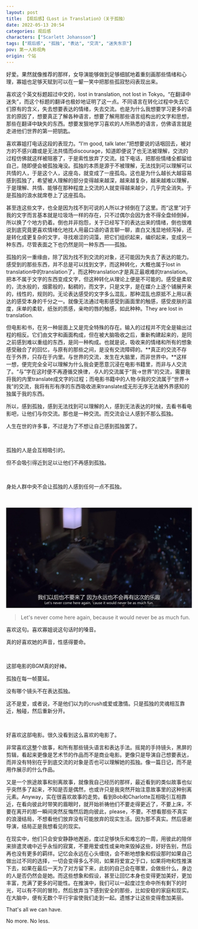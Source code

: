 ```yaml
---
layout: post
title: 【观后感】《Lost in Translation》（关于孤独）
date: 2022-05-13 20:54
categories: 观后感
characters: ["Scarlett Johansson"]
tags: ["观后感", "孤独", "表达", "交流", "迷失东京"]
pov: 第一人称视角
origin: 个站
---
```


好爱。果然就像推荐的那样，女导演能够做到足够细腻地着重刻画那些情绪和心理，寡姐也足够天赋到可以在一颦一笑中把那些孤寂愁闷表现出来。

喜欢这个英文标题超过中文的，lost in translation, not lost in Tokyo。“在翻译中迷失”，而这个标题的翻译也极妙地证明了这一点。不同语言在转化过程中失去它们原有的含义，失去想要表达的情绪，失去交流。也是为什么我想要学习更多的语言的原因了，想要真正了解各种语言，想要了解用那些语言组构出的文字和思想，那些在翻译中缺失的东西。想要发狠地学习喜欢的人所熟悉的语言，仿佛语言就是走进他们世界的第一把钥匙。

喜欢寡姐打电话这段的表现力。“I'm good, talk later.”把想要说的话咽回去，被对方的不感兴趣或是无法共情而discourage，知道即便说了也无法被理解，交流的过程仿佛就这样被阻塞了，于是索性放弃了交流。挂下电话，把那些情绪全都留给自己，随即便会被孤独淹没。孤独的本质是源于不被理解，无法找到可以理解可以共情的人，于是这个人，这座岛，就变成了一座孤岛。这也是为什么越长大越容易感到孤独了，希望被人理解的部分变得越来越深，越来越复杂，越来越难以理解，于是理解、共情、能够在那种程度上交流的人就变得越来越少，几乎完全消失。于是孤独的浪水就席卷上了这座孤岛。

甚至连这些文字，也全是因为找不到可说的人所以才倾倒在了这里。而“这里”对于我的文字而言基本就是垃圾场一样的存在，只不过偶尔会因为舍不得全盘倾倒掉，所以换了个地方扔着。倒也并非抱怨，关于已经写下的表达出来的情绪，倒也很难说到底究竟更喜欢情绪化地找人用最口语的语言聊一聊，直白又浅显地倾泻掉，还是转化成更复杂的文字，寻找艰涩的词藻，把它们组织起来，编织起来，变成另一种东西，尽管表面之下也仍然是同一种东西——孤独。

孤独的另一重缘由，除了因为找不到交流的对象，还可能因为失去了表达的能力。感受到的那些东西，并不总是可以找到文字，而这种转化，大概也属于lost in translation中的translation了，而这种translation才是真正最艰难的translation。把本不属于文字的东西变成文字，但这种转化从理论上便是不可能的。感受是柔软的，流水般的，烟雾般的，黏稠的，而文字，只是文字，是在媒介上逐个铺展开来的，线性的，规则的。无论表达感受的文字多么混乱，那种混乱也原抵不上用以表达的感受本身的千分之一。就像无法通过电影感受到画面里的触感，感受皮肤的温度，床单的柔软，纸张的质感，亲吻的唇的触感，如此种种。They are lost in translation.

但电影和书，在另一种层面上又是完全特殊的存在。输入的过程并不完全是输出过程的相反。它们由文字和画面构成，但在被大脑吸收之后，重新构建起来的，是同之前感到难以重组的东西，是同一种构成。也就是说，吸收来的情绪和所有的想象感受融合了的回忆，与原有的那些之间，是没有交流障碍的。**真正的交流不存在于外界，只存在于内里。与世界的交流，发生在大脑里，而非世界中。**这样一想，便完完全全可以理解为什么我会更愿意沉浸在电影书籍里，而非与人交流了。“与”字在这时便不再遵循交换律，*与*人的交流属于“我→世界”的交流，需要我将我的内里translate成文字的过程；而电影书籍中的人物*与*我的交流属于“世界→我”的交流，我将有形有序的东西吸收进来translate成无形无序无法被外界感知的独属于我的东西。

所以，感到孤独，感到无法找到可以理解的人，感到无法表达的时候，去看书看电影吧，让他们与你交流。那也是一种交流。而交流会让人感到不那么孤独。

人生在世的许多事，不过是为了不想让自己感到孤独罢了。

<br>

孤独的人是会互相吸引的。

但不会吸引得近到足以让他们不再感到孤独。

<br>

身处人群中央不会让孤独的人感到任何一点不孤独。

<br><br>
![](https://raw.githubusercontent.com/junesirius/junesirius.github.io/master/assets/images/others/2022-05-13-Lost-in-Translation.png)
<br>

> Let's never come here again, because it would never be as much fun.

喜欢这句。喜欢寡姐说这句话时的嗓音。

真的好喜欢她的声音，性感得要命。

<br>

这部电影的BGM真的好棒。

孤独在每一帧蔓延。

没有哪个镜头不在表达孤独。

这不是爱，或者说，不是他们以为的crush或爱或激情。只是孤独的灵魂相互靠近，触碰，然后重新分开。

<br>

好喜欢这部电影。很久没看到这么喜欢的电影了。

非常喜欢这整个故事，和所有那些镜头语言和表达手法。摇晃的手持镜头，黑屏的剪辑，看起来更像是艺术节的作品而不是商业电影。更像只是导演自己想要表达，而并没有特别在乎到底交流的对象是否也可以理解她的孤独。像一篇日记，而不是用作展示的什么作品。

又是一个旅途故事和别离故事，就像我自己经历的那样，最近看到的类似故事也似乎突然多了起来，不知是否是偶然，也或许只是我突然开始注意故事里的这种别离元素。Anyway，实在很喜欢故事的走势。看到Bob和Charlotte互相吸引互相靠近，在看向彼此时带笑的眉眼时，就开始祈祷他们不要走得更近了，不要上床，不要在离开的那一瞬间突然反悔然后跑向彼此，please，不要。不想看那些不真实的浪漫结局，不想看他们放弃没有可能放弃的现实生活。因为那不真实。然后感谢导演，结局正是我想看见的现实。

在现实中，他们只会安安静静地邂逅，度过足够快乐和难忘的一周，用彼此的陪伴来排遣灵魂中近乎永恒的寂寞，不要用爱或性或亲吻来毁掉这些，好好告别，然后再也没有更多的羁绊。记忆会永远在心头缠绕，会不断地想象和假设那时如果自己做出过不同的选择，一切会变得多么不同，如果将爱宣之于口，如果将吻和性推演下去，如果在最后一天为了对方留下来，此刻的自己会在哪里，会做些什么，身边的人是否仍然会是她。而这些想象和假设，甚至让回忆本身也变得更加美好，更加丰富，充满了更多的可能性。在推演中，我们可以一起度过生命中所有剩下的时光，可以有不同的冒险，然后放弃当下感到安全的那些，比如安稳的家庭和现实。在大脑中，便有无数个平行宇宙使我们走到一起。遗憾才让这些变得愈加美丽。

That's all we can have.

No more. No less.
